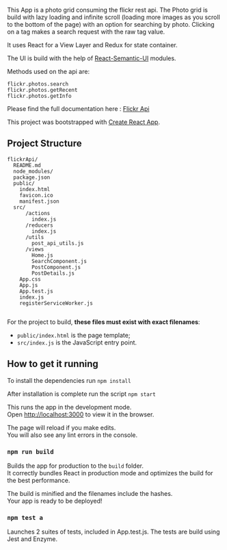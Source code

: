 This App is a photo grid consuming the flickr rest api.
The Photo grid is build with lazy loading and infinite scroll (loading more images as you scroll to the bottom of the page)
with an option for searching by photo.
Clicking on a tag makes a search request with the raw tag value.  

It uses React for a View Layer and Redux for state container.

The UI is build with the help of [React-Semantic-UI](https://react.semantic-ui.com/) modules.

Methods used on the api are: 
```
flickr.photos.search
flickr.photos.getRecent
flickr.photos.getInfo
```
Please find the full documentation here : [Flickr Api](https://www.flickr.com/services/api/)

This project was bootstrapped with [Create React App](https://github.com/facebookincubator/create-react-app).

## Project Structure

```
flickrApi/
  README.md
  node_modules/
  package.json
  public/
    index.html
    favicon.ico
    manifest.json
  src/
      /actions
        index.js
      /reducers
        index.js
      /utils
        post_api_utils.js
      /views
        Home.js
        SearchComponent.js
        PostComponent.js
        PostDetails.js
    App.css
    App.js
    App.test.js
    index.js
    registerServiceWorker.js
    
```

For the project to build, **these files must exist with exact filenames**:

* `public/index.html` is the page template;
* `src/index.js` is the JavaScript entry point.


## How to get it running
To install the dependencies run `npm install`

After installation is complete run the script `npm start`

This runs the app in the development mode.<br>
Open [http://localhost:3000](http://localhost:3000) to view it in the browser.

The page will reload if you make edits.<br>
You will also see any lint errors in the console.

### `npm run build`

Builds the app for production to the `build` folder.<br>
It correctly bundles React in production mode and optimizes the build for the best performance.

The build is minified and the filenames include the hashes.<br>
Your app is ready to be deployed!

### `npm test a`

Launches 2 suites of tests, included in App.test.js.
The tests are build using Jest and Enzyme.


  
